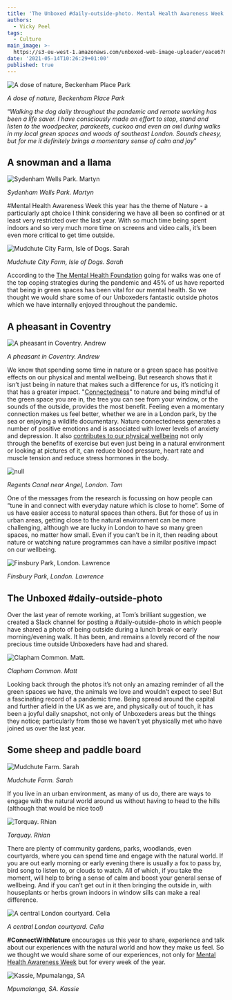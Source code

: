 ```yaml
---
title: 'The Unboxed #daily-outside-photo. Mental Health Awareness Week May 2021'
authors:
  - Vicky Peel
tags:
  - Culture
main_image: >-
  https://s3-eu-west-1.amazonaws.com/unboxed-web-image-uploader/eace676f7f1374525bbc3c308214620b.jpg
date: '2021-05-14T10:26:29+01:00'
published: true
---
```

![A dose of nature, Beckenham Place Park]( https://s3-eu-west-1.amazonaws.com/unboxed-web-image-uploader/2905b41a62c4efc243b4494ca56088b0.jpg)

*A dose of nature, Beckenham Place Park*

“*Walking the dog daily throughout the pandemic and remote working has been a life saver. I have consciously made an effort to stop, stand and listen to the woodpecker, parakeets, cuckoo and even an owl during walks in my local green spaces and woods of southeast London. Sounds cheesy, but for me it definitely brings a momentary sense of calm and joy*”

## A snowman and a llama

![Sydenham Wells Park. Martyn](https://s3-eu-west-1.amazonaws.com/unboxed-web-image-uploader/ffa4661386c6f6e1aa5fab03f95d92f8.jpg)

*Sydenham Wells Park. Martyn*

\#Mental Health Awareness Week this year has the theme of Nature - a particularly apt choice I think considering we have all been so confined or at least very restricted over the last year. With so much time being spent indoors and so very much more time on screens and video calls, it’s been even more critical to get time outside. 

![Mudchute City Farm, Isle of Dogs. Sarah](https://s3-eu-west-1.amazonaws.com/unboxed-web-image-uploader/54114efeafa712fc65db3470812cd347.jpg)

*Mudchute City Farm, Isle of Dogs. Sarah*

According to the [The Mental Health Foundation](https://www.mentalhealth.org.uk/campaigns/mental-health-awareness-week/why-nature) going for walks was one of the top coping strategies during the pandemic and 45% of us have reported that being in green spaces has been vital for our mental health. So we thought we would share some of our Unboxeders fantastic outside photos which we have internally enjoyed throughout the pandemic.

## A pheasant in Coventry

![A pheasant in Coventry. Andrew](https://s3-eu-west-1.amazonaws.com/unboxed-web-image-uploader/b5cc5e4e606aea3d28a53c4ef626f014.jpeg)

*A pheasant in Coventry. Andrew*

We know that spending some time in nature or a green space has positive effects on our physical and mental wellbeing. But research shows that it isn’t just being in nature that makes such a difference for us, it’s noticing it that has a greater impact. "[Connectedness](https://www.mentalhealth.org.uk/sites/default/files/MHAW21_NATURE%20REPORT_ENG_web.pdf)" to nature and being mindful of the green space you are in, the tree you can see from your window, or the sounds of the outside, provides the most benefit. Feeling even a momentary connection makes us feel better, whether we are in a London park, by the sea or enjoying a wildlife documentary. Nature connectedness generates a number of positive emotions and is associated with lower levels of anxiety and depression. It also [contributes to our physical wellbeing](https://www.takingcharge.csh.umn.edu/how-does-nature-impact-our-wellbeing#:~:text=Being%20in%20nature%2C%20or%20even,the%20production%20of%20stress%20hormones.) not only through the benefits of exercise but even just being in a natural environment or looking at pictures of it, can reduce blood pressure, heart rate and muscle tension and reduce stress hormones in the body. 

![null](https://s3-eu-west-1.amazonaws.com/unboxed-web-image-uploader/1d4b67fcb88acb09eafd96c50dc69fe2.jpg)

*Regents Canal near Angel, London. Tom*

One of the messages from the research is focussing on how people can “tune in and connect with everyday nature which is close to home”. Some of us have easier access to natural spaces than others. But for those of us in urban areas, getting close to the natural environment can be more challenging, although we are lucky in London to have so many green spaces, no matter how small. Even if you can’t be in it, then reading about nature or watching nature programmes can have a similar positive impact on our wellbeing.

![Finsbury Park, London. Lawrence](https://s3-eu-west-1.amazonaws.com/unboxed-web-image-uploader/f203e3a62bfa3225e27c82a182b80bd3.jpg)

*Finsbury Park, London. Lawrence*

## The Unboxed #daily-outside-photo

Over the last year of remote working, at Tom’s brilliant suggestion, we created a Slack channel for posting a #daily-outside-photo in which people have shared a photo of being outside during a lunch break or early morning/evening walk. It has been, and remains a lovely record of the now precious time outside Unboxeders have had and shared.

![Clapham Common. Matt.](https://s3-eu-west-1.amazonaws.com/unboxed-web-image-uploader/1f3b3c131774d79adfa3e8b7cd07b4ed.jpg)

*Clapham Common. Matt*

Looking back through the photos it’s not only an amazing reminder of all the green spaces we have, the animals we love and wouldn’t expect to see! But a fascinating record of a pandemic time. Being spread around the capital and further afield in the UK as we are, and physically out of touch, it has been a joyful daily snapshot, not only of Unboxeders areas but the things they notice; particularly from those we haven’t yet physically met who have joined us over the last year.

## Some sheep and paddle board

![Mudchute Farm. Sarah](https://s3-eu-west-1.amazonaws.com/unboxed-web-image-uploader/479d9d11743de438a1c29dbaa6480d95.jpg)

*Mudchute Farm. Sarah*

If you live in an urban environment, as many of us do, there are ways to engage with the natural world around us without having to head to the hills (although that would be nice too!)

![Torquay. Rhian](https://s3-eu-west-1.amazonaws.com/unboxed-web-image-uploader/33a047b2a4684cc57c1e0d2de60375d2.jpg)

*Torquay. Rhian*

There are plenty of community gardens, parks, woodlands, even courtyards, where you can spend time and engage with the natural world. If you are out early morning or early evening there is usually a fox to pass by, bird song to listen to, or clouds to watch. All of which, if you take the moment, will help to bring a sense of calm and boost your general sense of wellbeing. And if you can’t get out in it then bringing the outside in, with houseplants or herbs grown indoors in window sills can make a real difference.

![A central London courtyard. Celia](https://s3-eu-west-1.amazonaws.com/unboxed-web-image-uploader/534d4521ffb9ce10886017293e305568.jpg)

*A central London courtyard. Celia*

**\#ConnectWithNature** encourages us this year to share, experience and talk about our experiences with the natural world and how they make us feel. So we thought we would share some of our experiences, not only for [Mental Health Awareness Week](https://www.mentalhealth.org.uk/campaigns/mental-health-awareness-week) but for every week of the year.

![Kassie, Mpumalanga, SA](https://s3-eu-west-1.amazonaws.com/unboxed-web-image-uploader/8086ad02b88a379824936f7e3155a297.jpg)

*Mpumalanga, SA. Kassie*
